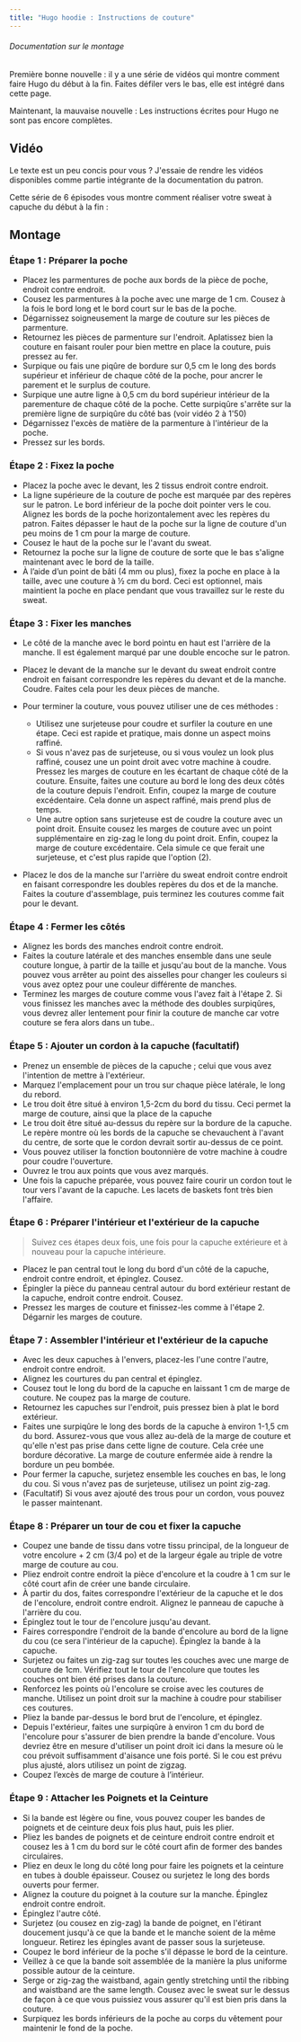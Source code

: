```yaml
---
title: "Hugo hoodie : Instructions de couture"
---
```


<Fixme>

###### Documentation sur le montage

Première bonne nouvelle : il y a une série de vidéos qui montre comment faire Hugo du début à la fin.
Faites défiler vers le bas, elle est intégré dans cette page.

Maintenant, la mauvaise nouvelle : Les instructions écrites pour Hugo ne sont pas encore complètes.

</Fixme>

## Vidéo

Le texte est un peu concis pour vous ? J'essaie de rendre les vidéos disponibles comme partie intégrante de la documentation du patron.

Cette série de 6 épisodes vous montre comment réaliser votre sweat à capuche du début à la fin :

<YouTube id='PL1gv5yv3DoZOHLjisuD1JcUPTkFy_IGGO' playlist />

## Montage

### Étape 1 : Préparer la poche

- Placez les parmentures de poche aux bords de la pièce de poche, endroit contre endroit.
- Cousez les parmentures à la poche avec une marge de 1 cm.  Cousez à la fois le bord long et le bord court sur le bas de la poche.
- Dégarnissez soigneusement la marge de couture sur les pièces de parmenture.
- Retournez les pièces de parmenture sur l'endroit.  Aplatissez bien la couture en faisant rouler pour bien mettre en place la couture, puis pressez au fer.
- Surpique ou fais une piqûre de bordure sur 0,5 cm le long des bords supérieur et inférieur de chaque côté de la poche, pour ancrer le parement et le surplus de couture.
- Surpique une autre ligne à 0,5 cm du bord supérieur intérieur de la parementure de chaque côté de la poche.  Cette surpiqûre s'arrête sur la première ligne de surpiqûre du côté bas (voir vidéo 2 à 1'50)
- Dégarnissez l'excès de matière de la parmenture à l'intérieur de la poche.
- Pressez sur les bords.

### Étape 2 : Fixez la poche

- Placez la poche avec le devant, les 2 tissus endroit contre endroit.
- La ligne supérieure de la couture de poche est marquée par des repères sur le patron.  Le bord inférieur de la poche doit pointer vers le cou.  Alignez les bords de la poche horizontalement avec les repères du patron. Faites dépasser le haut de la poche sur la ligne de couture d'un peu moins de 1 cm pour la marge de couture.
- Cousez le haut de la poche sur le l'avant du sweat.
- Retournez la poche sur la ligne de couture de sorte que le bas s'aligne maintenant avec le bord de la taille.
- À l’aide d’un point de bâti (4 mm ou plus), fixez la poche en place à la taille, avec une couture à ½ cm du bord.  Ceci est optionnel, mais maintient la poche en place pendant que vous travaillez sur le reste du sweat.

### Étape 3 : Fixer les manches

- Le côté de la manche avec le bord pointu en haut est l'arrière de la manche.  Il est également marqué par une double encoche sur le patron.

- Placez le devant de la manche sur le devant du sweat endroit contre endroit en faisant correspondre les repères du devant et de la manche. Coudre.  Faites cela pour les deux pièces de manche.

- Pour terminer la couture, vous pouvez utiliser une de ces méthodes :

  - Utilisez une surjeteuse pour coudre et surfiler la couture en une étape.  Ceci est rapide et pratique, mais donne un aspect moins raffiné.
  - Si vous n'avez pas de surjeteuse, ou si vous voulez un look plus raffiné, cousez une un point droit avec votre machine à coudre. Pressez les marges de couture en les écartant de chaque côté de la couture.  Ensuite, faites une couture au bord le long des deux côtés de la couture depuis l'endroit.  Enfin, coupez la marge de couture excédentaire.  Cela donne un aspect raffiné, mais prend plus de temps.
  - Une autre option sans surjeteuse est de coudre la couture avec un point droit. Ensuite cousez les marges de couture avec un point supplémentaire en zig-zag le long du point droit.  Enfin, coupez la marge de couture excédentaire.  Cela simule ce que ferait une surjeteuse, et c'est plus rapide que l'option (2).

- Placez le dos de la manche sur l'arrière du sweat endroit contre endroit en faisant correspondre les doubles repères du dos et de la manche.  Faites la couture d'assemblage, puis terminez les coutures comme fait pour le devant.

### Étape 4 : Fermer les côtés

- Alignez les bords des manches endroit contre endroit.
- Faites la couture latérale et des manches ensemble dans une seule couture longue, à partir de la taille et jusqu'au bout de la manche.  Vous pouvez vous arrêter au point des aisselles pour changer les couleurs si vous avez optez pour une couleur différente de manches.
- Terminez les marges de couture comme vous l'avez fait à l'étape 2.  Si vous finissez les manches avec la méthode des doubles surpiqûres, vous devrez aller lentement pour finir la couture de manche car votre couture se fera alors dans un tube..

### Étape 5 : Ajouter un cordon à la capuche (facultatif)

- Prenez un ensemble de pièces de la capuche ; celui que vous avez l'intention de mettre à l'extérieur.
- Marquez l'emplacement pour un trou sur chaque pièce latérale, le long du rebord.
- Le trou doit être situé à environ 1,5-2cm du bord du tissu.  Ceci permet la marge de couture, ainsi que la place de la capuche
- Le trou doit être situé au-dessus du repère sur la bordure de la capuche.  Le repère montre où les bords de la capuche se chevauchent à l'avant du centre, de sorte que le cordon devrait sortir au-dessus de ce point.
- Vous pouvez utiliser la fonction boutonnière de votre machine à coudre pour coudre l'ouverture.
- Ouvrez le trou aux points que vous avez marqués.
- Une fois la capuche préparée, vous pouvez faire courir un cordon tout le tour vers l'avant de la capuche.  Les lacets de baskets font très bien l'affaire.

### Étape 6 : Préparer l'intérieur et l'extérieur de la capuche

> Suivez ces étapes deux fois, une fois pour la capuche extérieure et à nouveau pour la capuche intérieure.

- Placez le pan central tout le long du bord d'un côté de la capuche, endroit contre endroit, et épinglez.  Cousez.
- Épingler la pièce du panneau central autour du bord extérieur restant de la capuche, endroit contre endroit. Cousez.
- Pressez les marges de couture et finissez-les comme à l'étape 2.  Dégarnir les marges de couture.

### Étape 7 : Assembler l'intérieur et l'extérieur de la capuche

- Avec les deux capuches à l'envers, placez-les l'une contre l'autre, endroit contre endroit.
- Alignez les courtures du pan central et épinglez.
- Cousez tout le long du bord de la capuche en laissant 1 cm de marge de couture.  Ne coupez pas la marge de couture.
- Retournez les capuches sur l'endroit, puis pressez bien à plat le bord extérieur.
- Faites une surpiqûre le long des bords de la capuche à environ 1-1,5 cm du bord.  Assurez-vous que vous allez au-delà de la marge de couture et qu'elle n'est pas prise dans cette ligne de couture. Cela crée une bordure décorative.  La marge de couture enfermée aide à rendre la bordure un peu bombée.
- Pour fermer la capuche, surjetez ensemble les couches en bas, le long du cou.  Si vous n'avez pas de surjeteuse, utilisez un point zig-zag.
- (Facultatif) Si vous avez ajouté des trous pour un cordon, vous pouvez le passer maintenant.

### Étape 8 : Préparer un tour de cou et fixer la capuche

- Coupez une bande de tissu dans votre tissu principal, de la longueur de votre encolure + 2 cm (3/4 po) et de la largeur égale au triple de votre marge de couture au cou.
- Pliez endroit contre endroit la pièce d'encolure et la coudre à 1 cm sur le côté court afin de créer une bande circulaire.
- À partir du dos, faites correspondre l'extérieur de la capuche et le dos de l'encolure, endroit contre endroit. Alignez le panneau de capuche à l'arrière du cou.
- Épinglez tout le tour de l'encolure jusqu'au devant.
- Faires correspondre l'endroit de la bande d'encolure au bord de la ligne du cou (ce sera l'intérieur de la capuche). Épinglez la bande à la capuche.
- Surjetez ou faites un zig-zag sur toutes les couches avec une marge de couture de 1cm.  Vérifiez tout le tour de l'encolure que toutes les couches ont bien été prises dans la couture.
- Renforcez les points où l'encolure se croise avec les coutures de manche.  Utilisez un point droit sur la machine à coudre pour stabiliser ces coutures.
- Pliez la bande par-dessus le bord brut de l'encolure, et épinglez.
- Depuis l'extérieur, faites une surpiqûre à environ 1 cm du bord de l'encolure pour s'assurer de bien prendre la bande d'encolure.  Vous devriez être en mesure d'utiliser un point droit ici dans la mesure où le cou prévoit suffisamment d'aisance une fois porté.  Si le cou est prévu plus ajusté, alors utilisez un point de zigzag.
- Coupez l’excès de marge de couture à l’intérieur.

### Étape 9 : Attacher les Poignets et la Ceinture

- Si la bande est légère ou fine, vous pouvez couper les bandes de poignets et de ceinture deux fois plus haut, puis les plier.
- Pliez les bandes de poignets et de ceinture endroit contre endroit et cousez les à 1 cm du bord sur le côté court afin de former des bandes circulaires.
- Pliez en deux le long du côté long pour faire les poignets et la ceinture en tubes à double épaisseur. Cousez ou surjetez le long des bords ouverts pour fermer.
- Alignez la couture du poignet à la couture sur la manche.  Épinglez endroit contre endroit.
- Épinglez l'autre côté.
- Surjetez (ou cousez en zig-zag) la bande de poignet, en l'étirant doucement jusqu'à ce que la bande et le manche soient de la même longueur.  Retirez les épingles avant de passer sous la surjeteuse.
- Coupez le bord inférieur de la poche s'il dépasse le bord de la ceinture.
- Veillez à ce que la bande soit assemblée de la manière la plus uniforme possible autour de la ceinture.
- Serge or zig-zag the waistband, again gently stretching until the ribbing and waistband are the same length.  Cousez avec le sweat sur le dessus de façon à ce que vous puissiez vous assurer qu'il est bien pris dans la couture.
- Surpiquez les bords inférieurs de la poche au corps du vêtement pour maintenir le fond de la poche.
